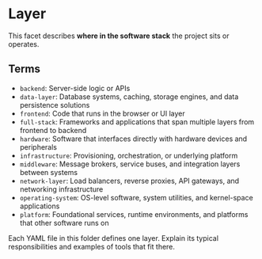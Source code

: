 
# Layer

This facet describes **where in the software stack** the project sits or operates.

## Terms

- `backend`: Server-side logic or APIs
- `data-layer`: Database systems, caching, storage engines, and data persistence solutions
- `frontend`: Code that runs in the browser or UI layer
- `full-stack`: Frameworks and applications that span multiple layers from frontend to backend
- `hardware`: Software that interfaces directly with hardware devices and peripherals
- `infrastructure`: Provisioning, orchestration, or underlying platform
- `middleware`: Message brokers, service buses, and integration layers between systems
- `network-layer`: Load balancers, reverse proxies, API gateways, and networking infrastructure
- `operating-system`: OS-level software, system utilities, and kernel-space applications
- `platform`: Foundational services, runtime environments, and platforms that other software runs on

Each YAML file in this folder defines one layer. Explain its typical responsibilities and examples of tools that fit there.
